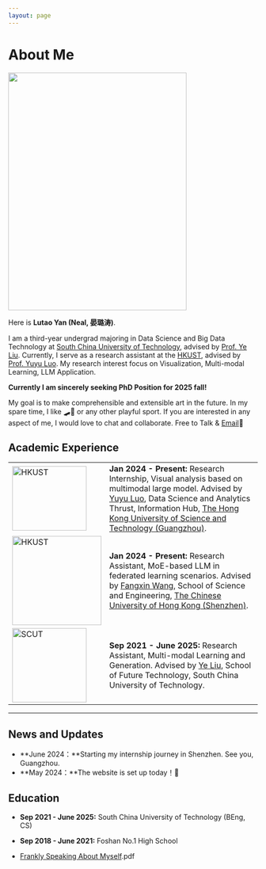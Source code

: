 ```yaml
---
layout: page
---
```


# About Me

<img src="https://lutaoyan.github.io/lutao.jpg" class="floatpic" width="360" height="480">

Here is **Lutao Yan (Neal, 晏璐涛)**.

I am a third-year undergrad majoring in Data Science and Big Data Technology at [South China University of Technology](https://www2.scut.edu.cn/gzic/main.htm), advised by  [Prof. Ye Liu](https://www2.scut.edu.cn/ft/2021/1102/c29779a449612/page.htm). Currently, I serve as a research assistant at the [HKUST](https://www.hkust-gz.edu.cn/), advised by [Prof. Yuyu Luo](https://luoyuyu.vip/). My research interest focus on Visualization, Multi-modal Learning,  LLM Application.

**Currently I am sincerely seeking PhD Position for 2025 fall!**

My goal is to make comprehensible and extensible art in the future. In my spare time, I like 🛹🏸 or any other playful sport. If you are interested in any aspect of me, I would love to chat and collaborate. Free to Talk & [Email](mailto:lutaoyan@foxmail.com)🙌

## Academic Experience

<table>
  <tr>
    <td><img src="https://lutaoyan.github.io/images/hkust.png" alt="HKUST" width="150" height="130"></td>
    <td>
      <strong>Jan 2024 - Present:</strong> Research Internship, Visual analysis based on multimodal large model. Advised by <a href="https://luoyuyu.vip/">Yuyu Luo</a>, Data Science and Analytics Thrust, Information Hub, <a href="https://www.hkust-gz.edu.cn/">The Hong Kong University of Science and Technology (Guangzhou)</a>.
    </td>
  </tr>
  <tr>
    <td><img src="https://lutaoyan.github.io/images/cuhk.png" alt="HKUST" width="180" height="180"></td>
    <td>
      <strong>Jan 2024 - Present:</strong> Research Assistant, MoE-based LLM in federated learning scenarios. Advised by <a href="https://mypage.cuhk.edu.cn/academics/wangfangxin/">Fangxin Wang</a>, School of Science and Engineering, <a href="https://sse.cuhk.edu.cn/en">The Chinese University of Hong Kong (Shenzhen)</a>.
    </td>
  </tr>
  <tr>
    <td><img src="https://lutaoyan.github.io/images/hg.png" alt="SCUT" width="150" height="150"></td>
    <td>
      <strong>Sep 2021 - June 2025:</strong> Research Assistant, Multi-modal Learning and Generation. Advised by <a href="https://www2.scut.edu.cn/ft/2021/1102/c29779a449612/page.htm">Ye Liu</a>, School of Future Technology, South China University of Technology.
    </td>
  </tr>
</table>






---

## News and Updates

- **June 2024：**Starting my internship journey in Shenzhen. See you, Guangzhou.
- **May 2024：**The website is set up today！🎉

## Education

- **Sep 2021 - June 2025:** South China University of Technology (BEng, CS)

- **Sep 2018 - June 2021:** Foshan No.1 High School

- [Frankly Speaking About Myself](https://lutaoyan.github.io/file/SoP.pdf).pdf

  

<script type='text/javascript' id='clustrmaps' src='//cdn.clustrmaps.com/map_v2.js?cl=ffffff&w=222&t=n&d=cZuDqkhuai7AOCxCfWuvA5X8tSAG2nW9eLAOaAcF9Vk'></script>
